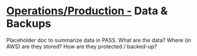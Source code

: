 # [Operations/Production -]() Data & Backups

Placeholder doc to summarize data in PASS.
What are the data?
Where (in AWS) are they stored?
How are they protected / backed-up?
